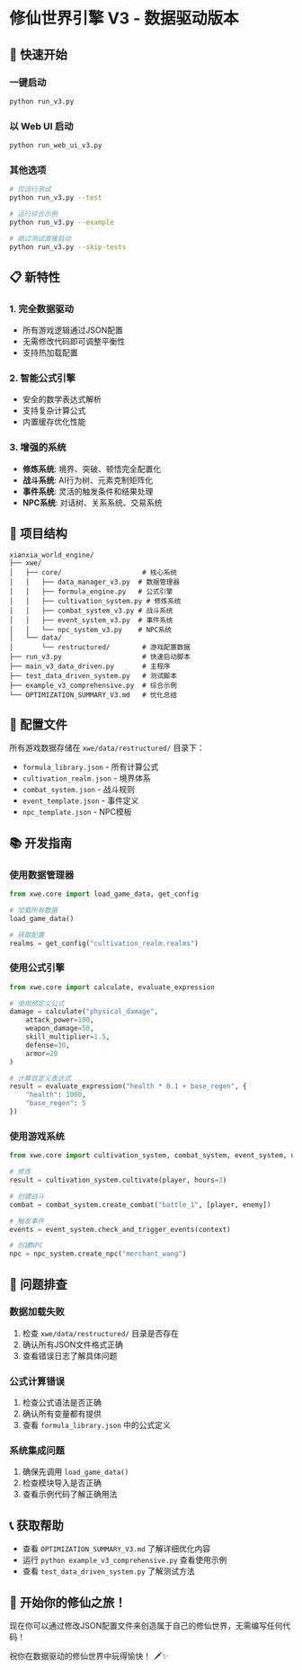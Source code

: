 # 修仙世界引擎 V3 - 数据驱动版本

## 🚀 快速开始

### 一键启动
```bash
python run_v3.py
```

### 以 Web UI 启动
```bash
python run_web_ui_v3.py
```

### 其他选项
```bash
# 仅运行测试
python run_v3.py --test

# 运行综合示例
python run_v3.py --example

# 跳过测试直接启动
python run_v3.py --skip-tests
```

## 📋 新特性

### 1. 完全数据驱动
- 所有游戏逻辑通过JSON配置
- 无需修改代码即可调整平衡性
- 支持热加载配置

### 2. 智能公式引擎
- 安全的数学表达式解析
- 支持复杂计算公式
- 内置缓存优化性能

### 3. 增强的系统
- **修炼系统**: 境界、突破、顿悟完全配置化
- **战斗系统**: AI行为树、元素克制矩阵化
- **事件系统**: 灵活的触发条件和结果处理
- **NPC系统**: 对话树、关系系统、交易系统

## 📁 项目结构

```
xianxia_world_engine/
├── xwe/
│   ├── core/                    # 核心系统
│   │   ├── data_manager_v3.py  # 数据管理器
│   │   ├── formula_engine.py   # 公式引擎
│   │   ├── cultivation_system.py # 修炼系统
│   │   ├── combat_system_v3.py # 战斗系统
│   │   ├── event_system_v3.py  # 事件系统
│   │   └── npc_system_v3.py    # NPC系统
│   └── data/
│       └── restructured/        # 游戏配置数据
├── run_v3.py                    # 快速启动脚本
├── main_v3_data_driven.py       # 主程序
├── test_data_driven_system.py   # 测试脚本
├── example_v3_comprehensive.py  # 综合示例
└── OPTIMIZATION_SUMMARY_V3.md   # 优化总结
```

## 🔧 配置文件

所有游戏数据存储在 `xwe/data/restructured/` 目录下：

- `formula_library.json` - 所有计算公式
- `cultivation_realm.json` - 境界体系
- `combat_system.json` - 战斗规则
- `event_template.json` - 事件定义
- `npc_template.json` - NPC模板

## 📚 开发指南

### 使用数据管理器
```python
from xwe.core import load_game_data, get_config

# 加载所有数据
load_game_data()

# 获取配置
realms = get_config("cultivation_realm.realms")
```

### 使用公式引擎
```python
from xwe.core import calculate, evaluate_expression

# 使用预定义公式
damage = calculate("physical_damage", 
    attack_power=100,
    weapon_damage=50,
    skill_multiplier=1.5,
    defense=30,
    armor=20
)

# 计算自定义表达式
result = evaluate_expression("health * 0.1 + base_regen", {
    "health": 1000,
    "base_regen": 5
})
```

### 使用游戏系统
```python
from xwe.core import cultivation_system, combat_system, event_system, npc_system

# 修炼
result = cultivation_system.cultivate(player, hours=3)

# 创建战斗
combat = combat_system.create_combat("battle_1", [player, enemy])

# 触发事件
events = event_system.check_and_trigger_events(context)

# 创建NPC
npc = npc_system.create_npc("merchant_wang")
```

## 🐛 问题排查

### 数据加载失败
1. 检查 `xwe/data/restructured/` 目录是否存在
2. 确认所有JSON文件格式正确
3. 查看错误日志了解具体问题

### 公式计算错误
1. 检查公式语法是否正确
2. 确认所有变量都有提供
3. 查看 `formula_library.json` 中的公式定义

### 系统集成问题
1. 确保先调用 `load_game_data()`
2. 检查模块导入是否正确
3. 查看示例代码了解正确用法

## 📞 获取帮助

- 查看 `OPTIMIZATION_SUMMARY_V3.md` 了解详细优化内容
- 运行 `python example_v3_comprehensive.py` 查看使用示例
- 查看 `test_data_driven_system.py` 了解测试方法

## 🎉 开始你的修仙之旅！

现在你可以通过修改JSON配置文件来创造属于自己的修仙世界，无需编写任何代码！

祝你在数据驱动的修仙世界中玩得愉快！ 🗡️✨
